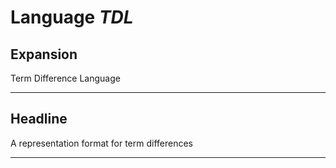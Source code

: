 # Language *TDL*
## Expansion
Term Difference Language

---
## Headline
A representation format for term differences

---
